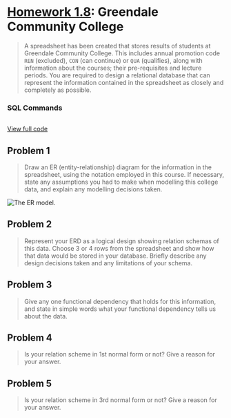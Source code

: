 # [Homework 1.8](https://github.com/hendraanggrian/IIT-CS425/raw/assets/assignments/homework1_8.pdf): Greendale Community College

> A spreadsheet has been created that stores results of students at Greendale
  Community College. This includes annual promotion code `REN` (excluded), `CON`
  (can continue) or `QUA` (qualifies), along with information about the courses;
  their pre-requisites and lecture periods. You are required to design a
  relational database that can represent the information contained in the
  spreadsheet as closely and completely as possible.

### SQL Commands

```sql
```

[View full code](https://github.com/hendraanggrian/IIT-CS425/blob/main/greendale-community-college/initialize.sql)

## Problem 1

> Draw an ER (entity-relationship) diagram for the information in the
  spreadsheet, using the notation employed in this course. If necessary, state
  any assumptions you had to make when modelling this college data, and explain
  any modelling decisions taken.

![The ER model.](https://github.com/hendraanggrian/IIT-CS425/raw/assets/greendale-community-college/er.png)

## Problem 2

> Represent your ERD as a logical design showing relation schemas of this data.
  Choose 3 or 4 rows from the spreadsheet and show how that data would be stored
  in your database. Briefly describe any design decisions taken and any
  limitations of your schema.

## Problem 3

> Give any one functional dependency that holds for this information, and state
  in simple words what your functional dependency tells us about the data.

## Problem 4

> Is your relation scheme in 1st normal form or not? Give a reason for your
  answer.

## Problem 5

> Is your relation scheme in 3rd normal form or not? Give a reason for your
  answer.
